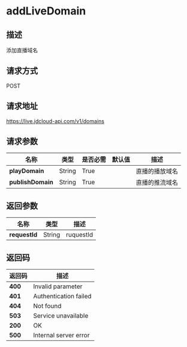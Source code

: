 # addLiveDomain


## 描述
添加直播域名

## 请求方式
POST

## 请求地址
https://live.jdcloud-api.com/v1/domains


## 请求参数
|名称|类型|是否必需|默认值|描述|
|---|---|---|---|---|
|**playDomain**|String|True| |直播的播放域名|
|**publishDomain**|String|True| |直播的推流域名|


## 返回参数
|名称|类型|描述|
|---|---|---|
|**requestId**|String|ruquestId|


## 返回码
|返回码|描述|
|---|---|
|**400**|Invalid parameter|
|**401**|Authentication failed|
|**404**|Not found|
|**503**|Service unavailable|
|**200**|OK|
|**500**|Internal server error|
